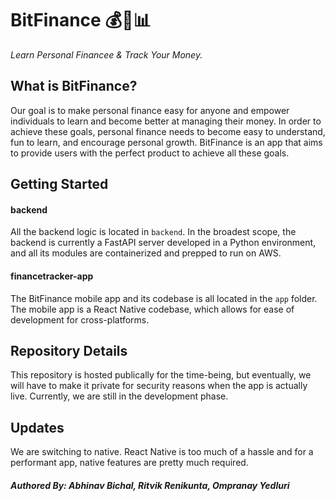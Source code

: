 # BitFinance 💰💼📊
<i>Learn Personal Financee & Track Your Money.</i>

## What is BitFinance?

Our goal is to make personal finance easy for anyone and empower individuals to learn and become better at managing their money. In order to achieve these goals, personal finance needs to become easy to understand, fun to learn, and encourage personal growth. BitFinance is an app that aims to provide users with the perfect product to achieve all these goals.

## Getting Started

#### backend
All the backend logic is located in `backend`. In the broadest scope, the backend is currently a FastAPI server developed in a Python environment, and all its modules are containerized and prepped to run on AWS.


#### financetracker-app
The BitFinance mobile app and its codebase is all located in the `app` folder. The mobile app is a React Native codebase, which allows for ease of development for cross-platforms.


## Repository Details
This repository is hosted publically for the time-being, but eventually, we will have to make it private for security reasons when the app is actually live. Currently, we are still in the development phase.

## Updates
We are switching to native. React Native is too much of a hassle and for a performant app, native features are pretty much required.

##### Authored By: Abhinav Bichal, Ritvik Renikunta, Ompranay Yedluri